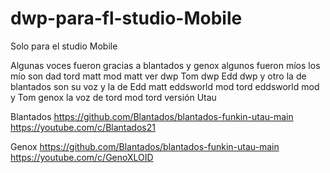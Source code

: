 # dwp-para-fl-studio-Mobile
Solo para el studio Mobile

Algunas voces fueron gracias a blantados y 
genox algunos fueron míos los mío 
son dad tord matt mod matt ver dwp Tom dwp
Edd dwp
y otro la de blantados son su voz y la de
Edd matt eddsworld mod tord eddsworld mod y 
Tom genox la voz de tord mod tord versión Utau

Blantados
https://github.com/Blantados/blantados-funkin-utau-main
https://youtube.com/c/Blantados21

Genox
https://github.com/Blantados/blantados-funkin-utau-main
https://youtube.com/c/GenoXLOID
